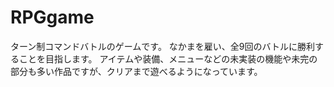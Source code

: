 # RPGgame
ターン制コマンドバトルのゲームです。
なかまを雇い、全9回のバトルに勝利することを目指します。
アイテムや装備、メニューなどの未実装の機能や未完の部分も多い作品ですが、クリアまで遊べるようになっています。